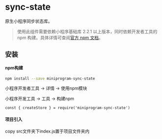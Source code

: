 # sync-state

原生小程序同步状态库。

> 使用此组件需要依赖小程序基础库 2.2.1 以上版本，同时依赖开发者工具的 npm 构建。具体详情可查阅[官方 npm 文档](https://developers.weixin.qq.com/miniprogram/dev/devtools/npm.html)。

## 安装

#### npm构建

```bash
npm install --save miniprogram-sync-state
```

小程序开发者工具 -> 详情 -> 使用npm模块

小程序开发工具 -> 工具 -> 构建npm

```
const { createStore } = require('miniprogram-sync-state')
```

#### 项目引入

copy src文件夹下index.js置于项目文件夹内

